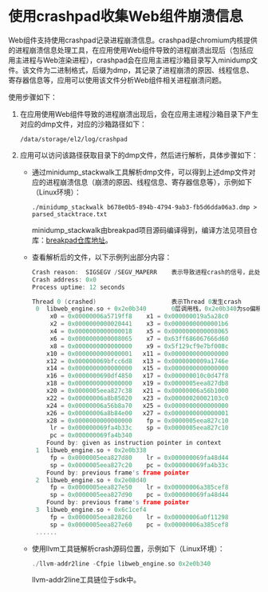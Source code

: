# 使用crashpad收集Web组件崩溃信息

Web组件支持使用crashpad记录进程崩溃信息。crashpad是chromium内核提供的进程崩溃信息处理工具，在应用使用Web组件导致的进程崩溃出现后（包括应用主进程与Web渲染进程），crashpad会在应用主进程沙箱目录写入minidump文件。该文件为二进制格式，后缀为dmp，其记录了进程崩溃的原因、线程信息、寄存器信息等，应用可以使用该文件分析Web组件相关进程崩溃问题。

使用步骤如下：

1. 在应用使用Web组件导致的进程崩溃出现后，会在应用主进程沙箱目录下产生对应的dmp文件，对应的沙箱路径如下：

    ```text
    /data/storage/el2/log/crashpad
    ```

2. 应用可以访问该路径获取目录下的dmp文件，然后进行解析，具体步骤如下：

    * 通过minidump_stackwalk工具解析dmp文件，可以得到上述dmp文件对应的进程崩溃信息（崩溃的原因、线程信息、寄存器信息等），示例如下（Linux环境）：

        ```text
        ./minidump_stackwalk b678e0b5-894b-4794-9ab3-fb5d6dda06a3.dmp > parsed_stacktrace.txt
        ```

        minidump_stackwalk由breakpad项目源码编译得到，编译方法见项目仓库：[breakpad仓库地址](https://chromium.googlesource.com/breakpad/breakpad)。

    * 查看解析后的文件，以下示例列出部分内容：

        ```c
        Crash reason:  SIGSEGV /SEGV_MAPERR    表示导致进程crash的信号，此处示例为段错误
        Crash address: 0x0
        Process uptime: 12 seconds

        Thread 0 (crashed)                     表示Thread 0发生crash
         0  libweb_engine.so + 0x2e0b340       0层调用栈，0x2e0b340为so偏移地址，可用来反编译解析crash源码（依赖unstripped so）
             x0 = 0x00000006a5719ff8    x1 = 0x000000019a5a28c0
             x2 = 0x0000000000020441    x3 = 0x00000000000001b6
             x4 = 0x0000000000000018    x5 = 0x0000000000008065
             x6 = 0x0000000000008065    x7 = 0x63ff686067666d60
             x8 = 0x0000000000000000    x9 = 0x5f129cf9e7bf008c
            x10 = 0x0000000000000001   x11 = 0x0000000000000000
            x12 = 0x000000069bfcc6d8   x13 = 0x0000000009a1746e
            x14 = 0x0000000000000000   x15 = 0x0000000000000000
            x16 = 0x0000000690df4850   x17 = 0x000000010c0d47f8
            x18 = 0x0000000000000000   x19 = 0x0000005eea827db8
            x20 = 0x0000005eea827c38   x21 = 0x00000006a56b1000
            x22 = 0x00000006a8b85020   x23 = 0x00000020002103c0
            x24 = 0x00000006a56b8a70   x25 = 0x0000000000000000
            x26 = 0x00000006a8b84e00   x27 = 0x0000000000000001
            x28 = 0x0000000000000000    fp = 0x0000005eea827c10
             lr = 0x000000069fa4b33c    sp = 0x0000005eea827c10
             pc = 0x000000069fa4b340
            Found by: given as instruction pointer in context
         1  libweb_engine.so + 0x2e0b338
             fp = 0x0000005eea827d80    lr = 0x000000069fa48d44
             sp = 0x0000005eea827c20    pc = 0x000000069fa4b33c
            Found by: previous frame's frame pointer
         2  libweb_engine.so + 0x2e08d40
             fp = 0x0000005eea827e50    lr = 0x00000006a385cef8
             sp = 0x0000005eea827d90    pc = 0x000000069fa48d44
            Found by: previous frame's frame pointer
         3  libweb_engine.so + 0x6c1cef4
             fp = 0x0000005eea828260    lr = 0x00000006a0f11298
             sp = 0x0000005eea827e60    pc = 0x00000006a385cef8
         ......
        ```

    * 使用llvm工具链解析crash源码位置，示例如下（Linux环境）：

        ```c
        ./llvm-addr2line -Cfpie libweb_engine.so 0x2e0b340
        ```

        llvm-addr2line工具链位于sdk中。
